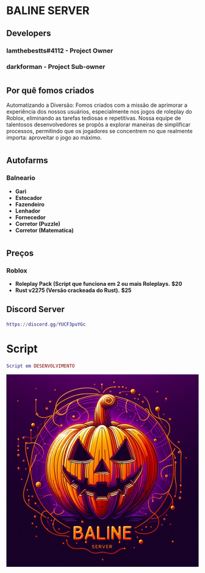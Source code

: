 # BALINE SERVER

## Developers
### Iamthebestts#4112 - Project Owner
### darkforman - Project Sub-owner


#
## Por quê fomos criados

Automatizando a Diversão: Fomos criados com a missão de aprimorar a experiência dos nossos usuários, especialmente nos jogos de roleplay do Roblox, eliminando as tarefas tediosas e repetitivas. Nossa equipe de talentosos desenvolvedores se propôs a explorar maneiras de simplificar processos, permitindo que os jogadores se concentrem no que realmente importa: aproveitar o jogo ao máximo.

#

## Autofarms
### Balneario
  
- **Gari**
- **Estocador**
- **Fazendeiro**
- **Lenhador**
- **Fornecedor**
- **Corretor (Puzzle)**
- **Corretor (Matematica)**



#

## Preços
### Roblox
- **Roleplay Pack (Script que funciona em 2 ou mais Roleplays.** **$20**
- **Rust v2275 (Versão crackeada do Rust).** **$25**

## Discord Server 
```lua
https://discord.gg/YUCF3puYGc
```

# Script
```lua
Script em DESENVOLVIMENTO
```

![Banner](https://raw.githubusercontent.com/iamthebestts/BALINE-SERVER/Regras/Baline%20server%20Logo.jpg)
